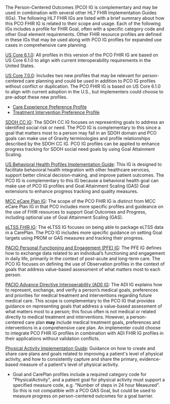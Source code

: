 
The Person-Centered Outcomes (PCO) IG is complementary and may be used in combination with several other HL7 FHIR Implementation Guides (IGs). The following HL7 FHIR IGs are listed with a brief summary about how this PCO FHIR IG is related to their scope and usage. Each of the following IGs includes a profile for FHIR Goal, often with a specific category code and other Goal element requirements. Other FHIR resource profiles are defined in these IGs that may be used along with PCO IG profiles for expanded use cases in comprehensive care planning.

[US Core 6.1.0](https://hl7.org/fhir/us/core/STU6.1/index.html): All profiles in this version of the PCO FHIR IG are based on US Core 6.1.0 to align with current interoperability requirements in the United States.

[US Core 7.0.0](https://hl7.org/fhir/us/core/STU7/): Includes two new profiles that may be relevant for person-centered care planning and could be used in addition to PCO IG profiles without conflict or duplication. The PCO FHIR IG is based on US Core 6.1.0 to align with current adoption in the U.S., but implementers could choose to pre-adopt these new profiles.
* [Care Experience Preference Profile](https://hl7.org/fhir/us/core/STU7/StructureDefinition-us-core-care-experience-preference.html)
* [Treatment Intervention Preference Profile](https://hl7.org/fhir/us/core/STU7/StructureDefinition-us-core-treatment-intervention-preference.html)

[SDOH CC IG](https://hl7.org/fhir/us/sdoh-clinicalcare/STU2.2/): The SDOH CC IG focuses on representing goals to address an identified social risk or need. The PCO IG is complementary to this since a goal that matters most to a person may fall in an SDOH domain and PCO goals can make use of Gravity terminologies and profile relationships described by the SDOH CC IG. PCO IG profiles can be applied to enhance progress tracking for SDOH social need goals by using Goal Attainment Scaling.

[US Behavioral Health Profiles Implementation Guide](https://build.fhir.org/ig/HL7/us-behavioral-health-profiles/): This IG is designed to facilitate behavioral health integration with other healthcare services, support better clinical decision-making, and improve patient outcomes. The PCO IG is complementary to this IG because a behavioral health goal can make use of PCO IG profiles and Goal Attainment Scaling (GAS) Goal extensions to enhance progress tracking and quality measures.

[MCC eCare Plan IG](http://hl7.org/fhir/us/mcc/ImplementationGuide/hl7.fhir.us.mcc): The scope of the PCO FHIR IG is distinct from MCC eCare Plan IG in that PCO includes more specific profiles and guideance on the use of FHIR resources to support Goal Outcomes and Progress, including optional use of Goal Attainment Scaling (GAS).

[eLTSS FHIR IG](http://hl7.org/fhir/us/eltss/ImplementationGuide/hl7.fhir.us.eltss): The eLTSS IG focuses on being able to package eLTSS data in a CarePlan. The PCO IG includes more specific guidance on setting Goal targets using PROM or GAS measures and tracking their progress. 

[PACIO Personal Functioning and Engagement (PFE) IG](https://build.fhir.org/ig/HL7/fhir-pacio-pfe/): The PFE IG defines how to exchange data related to an individual’s functioning and engagement in daily life, primarily in the context of post-acute and long-term care. The PCO IG focuses on defining the use of Observation profiles in the context of goals that address value-based assessment of what matters most to each person.

[PACIO Advance Directive Interoperability (ADI) IG](https://build.fhir.org/ig/HL7/fhir-pacio-adi/index.html): The ADI IG explains how to represent, exchange, and verify a person’s medical goals, preferences and priorities for medical treatment and interventions regarding future medical care. This scope is complementary to the PCO IG that provides guidance on representing goals that address a value-based assessment of what matters most to a person; this focus often is not medical or related directly to medical treatment and interventions. However, a person-centered care plan **may** include medical treatment goals, preferences and interventions in a comprehensive care plan. An implementer could choose to integrate PCO FHIR IG profiles in combination with ADI FHIR IG profiles in their applications without validation conflicts.

[Physical Activity Implementation Guide](https://build.fhir.org/ig/HL7/physical-activity/index.html): Guidance on how to create and share care plans and goals related to improving a patient's level of physical activity, and how to consistently capture and share the primary, evidence-based measure of a patient's level of physical activity.
* Goal and CarePlan profiles include a required category code for "PhysicalActivity", and a patient goal for physical activity must support a specified measure code, e.g. "Number of steps in 24 hour Measured". So this is not compatible with a PCO GAS Goal, but could be used to measure progress on person-centered outcomes for a goal barrier.
